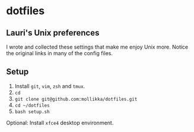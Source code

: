 # dotfiles
## Lauri's Unix preferences

I wrote and collected these settings that make me enjoy Unix more.
Notice the original links in many of the config files.

## Setup

1. Install `git`, `vim`, `zsh` and `tmux`.
2. `cd`
3. `git clone git@github.com:mollikka/dotfiles.git`
4. `cd ~/dotfiles`
5. `bash setup.sh`

Optional: Install `xfce4` desktop environment.
